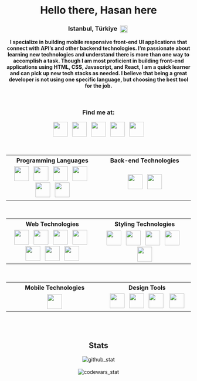 <h1 align="center">Hello there, Hasan here</h1>

<h3 align="center">
 Istanbul, Türkiye 
 <img align="center" src="https://em-content.zobj.net/thumbs/120/google/350/flag-turkey_1f1f9-1f1f7.png" alt="c" width="20" height="20"/>
󠁩󠁮󠁴󠁲󠁿</h3>

<p align="center" weight="bold">
 <strong>
 I specialize in building mobile responsive front-end UI applications that connect with API’s and other backend technologies. I’m passionate about learning new technologies and understand there is more than one way to accomplish a task. Though I am most proficient in building front-end applications using HTML, CSS, Javascript, and React, I am a quick learner and can pick up new tech stacks as needed. I believe that being a great developer is not using one specific language, but choosing the best tool for the job.
 </strong>
</p>
 
<div align="center">
<h3>Find me at:</h3>
<a href="mailto:hasantalhahtc@gmail.com"><picture><img src="https://github.com/bitterkofte/bitterkofte/assets/35665454/b9fe6a18-3cf1-4b41-9a5b-f08656375e25" width="40" /></picture></a>
 
<a href="https://linkedin.com/in/hasantalhacelik"><img src="https://skillicons.dev/icons?i=linkedin" width="40" /></a>
 
<a href="https://stackoverflow.com/users/21045770"><img src="https://skillicons.dev/icons?i=stackoverflow" width="40" /></a>
 
<a href="https://www.codewars.com/users/bitterkofte"><picture title="Code Wars"><img src="https://github.com/bitterkofte/bitterkofte/assets/35665454/a56d7b7e-af40-4c8a-9b90-6d2452ad1dfc" width="40"/></picture></a>
 
<a href="https://leetcode.com/bitterkofte/"><picture title="LeetCode"><img src="https://github.com/bitterkofte/bitterkofte/assets/35665454/fa042ea4-ae27-4cf6-b75f-b87e159404e8" width="40"/></picture></a>
</div>

<!-- 
<h3 align="left">Programming Languages:</h3>
<picture title="JavaScript">
 <img src="https://skillicons.dev/icons?i=js" width="40" />
</picture>
 
<picture title="TypeScript">
 <img src="https://skillicons.dev/icons?i=ts" width="40" />
</picture>
 
<picture title="C">
 <img src="https://skillicons.dev/icons?i=c" width="40" />
</picture>
 
<picture title="Python">
 <img src="https://skillicons.dev/icons?i=python" width="40" />
</picture>
 
<picture title="C++">
 <img src="https://skillicons.dev/icons?i=cpp" width="40" />
</picture>
 
<picture title="Matlab">
 <img src="https://skillicons.dev/icons?i=matlab" width="40" />
</picture>

<br>

<h3 align="left">Web Technologies:</h3>
<picture title="React">
 <img src="https://skillicons.dev/icons?i=react" width="40" />
</picture>
 
<picture title="Nextjs">
 <img src="https://skillicons.dev/icons?i=nextjs" width="40" />
</picture>
 
<picture title="Redux">
 <img src="https://skillicons.dev/icons?i=redux" width="40" />
</picture>
 
<picture title="Firebase">
 <img src="https://skillicons.dev/icons?i=firebase" width="40" />
</picture>

<picture title="Vue">
 <img src="https://skillicons.dev/icons?i=vue" width="40" />
</picture>
 
<picture title="HTML">
 <img src="https://skillicons.dev/icons?i=html" width="40" />
</picture>
 
<picture title="GIT">
 <img src="https://skillicons.dev/icons?i=git" width="40" />
</picture>

<br>

<h3 align="left">Styling Technologies:</h3>
<picture title="CSS">
 <img src="https://skillicons.dev/icons?i=css" width="40" />
</picture>
 
<picture title="Bootstrap">
 <img src="https://skillicons.dev/icons?i=bootstrap" width="40" />
</picture>
 
<picture title="SASS">
 <img src="https://skillicons.dev/icons?i=sass" width="40" />
</picture>
 
<picture title="Tailwind CSS">
 <img src="https://skillicons.dev/icons?i=tailwindcss" width="40" />
</picture>
 
<picture title="Styled Components">
 <img src="https://skillicons.dev/icons?i=styledcomponents" width="40" />
</picture>

<br>

<h3 align="left">Back-end Technologies:</h3>
<picture title="MongoDB">
 <img src="https://skillicons.dev/icons?i=mongodb" width="40" />
</picture>
 
<picture title="MySQL">
 <img src="https://skillicons.dev/icons?i=mysql" width="40" />
</picture>

<br>

<h3 align="left">Mobile Technologies:</h3>
<picture title="React Native">
 <img src="https://skillicons.dev/icons?i=react" width="40" />
</picture>

<br>

<h3 align="left">Design Tools:</h3>
<picture title="Adobe Illustrator">
 <img src="https://skillicons.dev/icons?i=ai" width="40" />
</picture>
 
<picture title="Figma">
 <img src="https://skillicons.dev/icons?i=figma" width="40" />
</picture>
 
<picture title="Adobe XD">
 <img src="https://skillicons.dev/icons?i=xd" width="40" />
</picture>
  
<picture title="Adobe Photoshop">
 <img src="https://skillicons.dev/icons?i=ps" width="40" />
</picture>
-->
 
<!-- -----------------------------------TABLE----------------------------------- -->
<table align="center">
  <tr>
    <th width="400px">Programming Languages</th>
    <th width="400px">Back-end Technologies</th>
  </tr>
  <tr>
    <td align="center">
     <picture title="JavaScript">
      <img src="https://skillicons.dev/icons?i=js" width="40" />
     </picture>
      
     <picture title="TypeScript">
      <img src="https://skillicons.dev/icons?i=ts" width="40" />
     </picture>
      
     <picture title="C">
      <img src="https://skillicons.dev/icons?i=c" width="40" />
     </picture>
      
     <picture title="Python">
      <img src="https://skillicons.dev/icons?i=python" width="40" />
     </picture>
      
     <picture title="C++">
      <img src="https://skillicons.dev/icons?i=cpp" width="40" />
     </picture>
      
     <picture title="Matlab">
      <img src="https://skillicons.dev/icons?i=matlab" width="40" />
     </picture>
    </td>
    <td align="center">
     <picture title="MongoDB">
      <img src="https://skillicons.dev/icons?i=mongodb" width="40" />
     </picture>
      
     <picture title="MySQL">
      <img src="https://skillicons.dev/icons?i=mysql" width="40" />
     </picture>
    </td>
  </tr>
</table>
 
<table align="center">
  <tr>
    <th width="400px">Web Technologies</th>
    <th width="400px">Styling Technologies</th>
  </tr>
  <tr>
    <td align="center">
     <picture title="React">
      <img src="https://skillicons.dev/icons?i=react" width="40" />
     </picture>
      
     <picture title="Nextjs">
      <img src="https://skillicons.dev/icons?i=nextjs" width="40" />
     </picture>
      
     <picture title="Redux">
      <img src="https://skillicons.dev/icons?i=redux" width="40" />
     </picture>
      
     <picture title="Firebase">
      <img src="https://skillicons.dev/icons?i=firebase" width="40" />
     </picture>
      
     <picture title="Vue">
      <img src="https://skillicons.dev/icons?i=vue" width="40" />
     </picture>
      
     <picture title="HTML">
      <img src="https://skillicons.dev/icons?i=html" width="40" />
     </picture>
      
     <picture title="GIT">
      <img src="https://skillicons.dev/icons?i=git" width="40" />
     </picture>
    </td>
    <td align="center">
     <picture title="CSS">
      <img src="https://skillicons.dev/icons?i=css" width="40" />
     </picture>
      
     <picture title="Bootstrap">
      <img src="https://skillicons.dev/icons?i=bootstrap" width="40" />
     </picture>
      
     <picture title="SASS">
      <img src="https://skillicons.dev/icons?i=sass" width="40" />
     </picture>
      
     <picture title="Tailwind CSS">
      <img src="https://skillicons.dev/icons?i=tailwindcss" width="40" />
     </picture>
      
     <picture title="Styled Components">
      <img src="https://skillicons.dev/icons?i=styledcomponents" width="40" />
     </picture>
    </td>
  </tr>
</table>
 
<table align="center">
  <tr>
    <th width="400px">Mobile Technologies</th>
    <th width="400px">Design Tools</th>
  </tr>
  <tr>
    <td align="center">
     <picture title="React Native">
      <img src="https://skillicons.dev/icons?i=react" width="40" />
     </picture>
    </td>
    <td align="center">
     <picture title="Adobe Illustrator">
      <img src="https://skillicons.dev/icons?i=ai" width="40" />
     </picture>
      
     <picture title="Figma">
      <img src="https://skillicons.dev/icons?i=figma" width="40" />
     </picture>
      
     <picture title="Adobe XD">
      <img src="https://skillicons.dev/icons?i=xd" width="40" />
     </picture>
       
     <picture title="Adobe Photoshop">
      <img src="https://skillicons.dev/icons?i=ps" width="40" />
     </picture>
    </td>
  </tr>
</table>
 
<br> <br> 

<h2 align="center">Stats</h2>
<div align="center" width="full">
  <img src="https://github-readme-stats.vercel.app/api/top-langs/?username=bitterkofte&layout=donut&theme=transparent&border_color=7211f6&disable_animations" alt="github_stat" disable_animations/>
</div>

<br>

<div align="center" width="full">
  <img src="https://www.codewars.com/users/bitterkofte/badges/large" alt="codewars_stat" />
</div>
